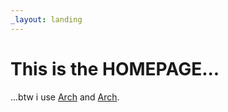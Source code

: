 ```yaml
---
_layout: landing
---
```


# This is the **HOMEPAGE**...

...btw i use [Arch](https://archlinux.org/) and [Arch](https://github.com/genaray/Arch).
